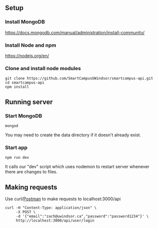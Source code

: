 ## Setup

### Install MongoDB
https://docs.mongodb.com/manual/administration/install-community/

### Install Node and npm
https://nodejs.org/en/

### Clone and install node modules

```
git clone https://github.com/SmartCampusUWindsor/smartcampus-api.git
cd smartcampus-api
npm install
```

## Running server

### Start MongoDB 

```
mongod
```

You may need to create the data directory if it doesn't already exist.

### Start app

```
npm run dev
```

It calls our "dev" script which uses nodemon to restart server whenever there are changes to files.

## Making requests

Use curl/[Postman](https://www.getpostman.com/) to make requests to localhost:3000/api
```
curl -H "Content-Type: application/json" \
     -X POST \
     -d '{"email":"zach@uwindsor.ca","password":"password1234"}' \
     http://localhost:3000/api/user/login
```